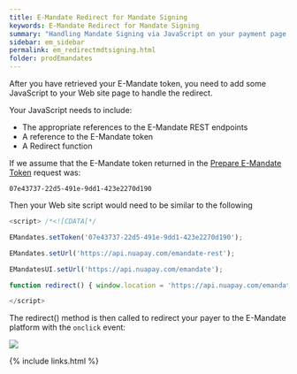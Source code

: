 ```yaml
---
title: E-Mandate Redirect for Mandate Signing
keywords: E-Mandate Redirect for Mandate Signing
summary: "Handling Mandate Signing via JavaScript on your payment page."
sidebar: em_sidebar
permalink: em_redirectmdtsigning.html
folder: prodEmandates
---
```


After you have retrieved your E-Mandate token, you need to add some JavaScript to your Web site page to handle the redirect.

Your JavaScript needs to include:

* The appropriate references to the E-Mandate REST endpoints
* A reference to the E-Mandate token
* A Redirect function

If we assume that the E-Mandate token returned in the <a href= "em_tokenredirect.html">Prepare E-Mandate Token</a> request was:

``07e43737-22d5-491e-9dd1-423e2270d190``

Then your Web site script would need to be similar to the following

```js
<script> /*<![CDATA[*/

EMandates.setToken('07e43737-22d5-491e-9dd1-423e2270d190');

EMandates.setUrl('https://api.nuapay.com/emandate-rest');

EMandatesUI.setUrl('https://api.nuapay.com/emandate');

function redirect() { window.location = 'https://api.nuapay.com/emandate/web/show?token=07e43737-22d5-491e-9dd1-423e2270d190'; }; /*]]>*/

</script>
````

The redirect() method is then called to redirect your payer to the E-Mandate platform with the ``onclick`` event:

<img src="images/sign_overlay.png">

{% include links.html %}
